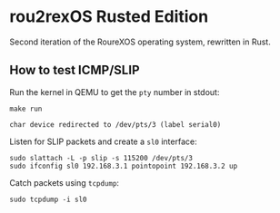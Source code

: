 # rou2rexOS Rusted Edition

Second iteration of the RoureXOS operating system, rewritten in Rust.

## How to test ICMP/SLIP 

Run the kernel in QEMU to get the `pty` number in stdout:

```
make run

char device redirected to /dev/pts/3 (label serial0)
```

Listen for SLIP packets and create a `sl0` interface:

```
sudo slattach -L -p slip -s 115200 /dev/pts/3
sudo ifconfig sl0 192.168.3.1 pointopoint 192.168.3.2 up
```

Catch packets using `tcpdump`:

```
sudo tcpdump -i sl0
```

